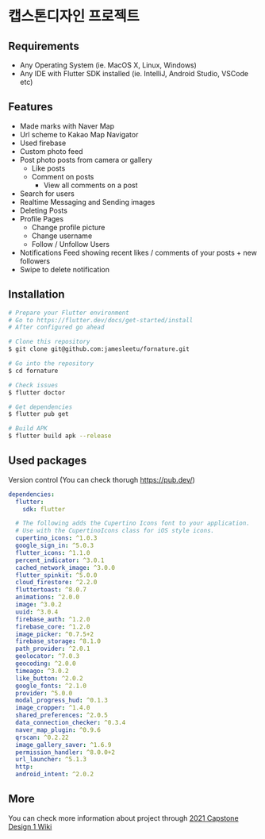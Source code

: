# 캡스톤디자인 프로젝트

## Requirements
* Any Operating System (ie. MacOS X, Linux, Windows)
* Any IDE with Flutter SDK installed (ie. IntelliJ, Android Studio, VSCode etc)

## Features
 * Made marks with Naver Map
 * Url scheme to Kakao Map Navigator
 * Used firebase
 * Custom photo feed 
 * Post photo posts from camera or gallery
   * Like posts
   * Comment on posts
        * View all comments on a post
 * Search for users
 * Realtime Messaging and Sending images
 * Deleting Posts
 * Profile Pages
   * Change profile picture
   * Change username
   * Follow / Unfollow Users
 * Notifications Feed showing recent likes / comments of your posts + new followers
 * Swipe to delete notification

## Installation

```bash
# Prepare your Flutter environment
# Go to https://flutter.dev/docs/get-started/install
# After configured go ahead

# Clone this repository
$ git clone git@github.com:jamesleetu/fornature.git

# Go into the repository
$ cd fornature

# Check issues
$ flutter doctor

# Get dependencies
$ flutter pub get

# Build APK
$ flutter build apk --release
```

## Used packages
Version control (You can check thorugh https://pub.dev/)
```yaml
dependencies:
  flutter:
    sdk: flutter

  # The following adds the Cupertino Icons font to your application.
  # Use with the CupertinoIcons class for iOS style icons.
  cupertino_icons: ^1.0.3
  google_sign_in: ^5.0.3
  flutter_icons: ^1.1.0
  percent_indicator: ^3.0.1
  cached_network_image: ^3.0.0
  flutter_spinkit: ^5.0.0
  cloud_firestore: ^2.2.0
  fluttertoast: ^8.0.7
  animations: ^2.0.0
  image: ^3.0.2
  uuid: ^3.0.4
  firebase_auth: ^1.2.0
  firebase_core: ^1.2.0
  image_picker: ^0.7.5+2
  firebase_storage: ^8.1.0
  path_provider: ^2.0.1
  geolocator: ^7.0.3
  geocoding: ^2.0.0
  timeago: ^3.0.2
  like_button: ^2.0.2
  google_fonts: ^2.1.0
  provider: ^5.0.0
  modal_progress_hud: ^0.1.3
  image_cropper: ^1.4.0
  shared_preferences: ^2.0.5
  data_connection_checker: ^0.3.4
  naver_map_plugin: ^0.9.6
  qrscan: ^0.2.22
  image_gallery_saver: ^1.6.9
  permission_handler: ^8.0.0+2
  url_launcher: ^5.1.3
  http:
  android_intent: ^2.0.2
  ```
  
  ## More
  You can check more information about project through [2021 Capstone Design 1 Wiki](http://cscp2.sogang.ac.kr/CSE4186/index.php/%EC%A0%9C%EB%A1%9C%EC%9B%A8%EC%9D%B4%EC%8A%A4%ED%8A%B8%EC%83%B5_%EB%A7%A4%ED%95%91_%EC%95%B1)
